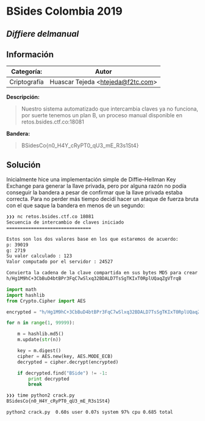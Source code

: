 # __BSides Colombia 2019__

## _Diffiere delmanual_

## Información

**Categoría:** | **Autor**
--- | ---
Criptografía | Huascar Tejeda <<htejeda@f2tc.com>>

**Descripción:**

> Nuestro sistema automatizado que intercambia claves ya no funciona, por suerte tenemos un plan B, un proceso manual disponible en retos.bsides.ctf.co:18081

**Bandera:**

> BSidesCo{n0_H4Y_cRyPT0_qU3_mE_R3s1St4}

## Solución

Inicialmente hice una implementación simple de Diffie–Hellman Key Exchange para generar la llave privada, pero por alguna razón no podía conseguir la bandera a pesar de confirmar que la llave privada estaba correcta. Para no perder más tiempo decidí hacer un ataque de fuerza bruta con el que saque la bandera en menos de un segundo:

```bash
❯❯❯ nc retos.bsides.ctf.co 18081                                                                                                                                                                              ⏎
Secuencia de intercambio de claves iniciado
===============================

Estos son los dos valores base en los que estaremos de acuerdo:
p: 39019
g: 2719
Su valor calculado : 123
Valor computado por el servidor : 24527

Convierta la cadena de la clave compartida en sus bytes MD5 para crear una clave AES-128-ECB-PKCS7 para descifrar el siguiente mensaje codificado en base64:
h/Hg1M9hC+3CbBuD4btBPr3FqC7wSlxq32BDALD7TsSgTKIxT0RplUQaqZgVTrqB
```

```python
import math
import hashlib
from Crypto.Cipher import AES

encrypted = "h/Hg1M9hC+3CbBuD4btBPr3FqC7wSlxq32BDALD7TsSgTKIxT0RplUQaqZgVTrqB".decode('base64')

for n in range(1, 99999):

    m = hashlib.md5()
    m.update(str(n))

    key = m.digest()
    cipher = AES.new(key, AES.MODE_ECB)
    decrypted = cipher.decrypt(encrypted)

    if decrypted.find("BSide") != -1:
        print decrypted
        break
```

```bash
❯❯❯ time python2 crack.py
BSidesCo{n0_H4Y_cRyPT0_qU3_mE_R3s1St4}

python2 crack.py  0.60s user 0.07s system 97% cpu 0.685 total
```
